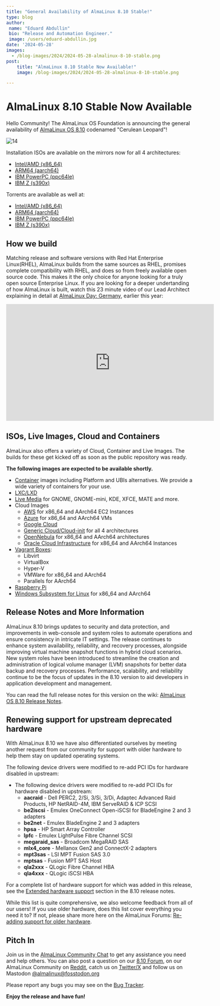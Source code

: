 ```yaml
---
title: "General Availability of AlmaLinux 8.10 Stable!"
type: blog
author:
 name: "Eduard Abdullin"
 bio: "Release and Automation Engineer."
 image: /users/eduard-abdullin.jpg
date: '2024-05-28'
images:
  - /blog-images/2024/2024-05-28-almalinux-8-10-stable.png
post:
    title: "AlmaLinux 8.10 Stable Now Available!"
    image: /blog-images/2024/2024-05-28-almalinux-8-10-stable.png

---
```


# AlmaLinux 8.10 Stable Now Available 

Hello Community! The AlmaLinux OS Foundation is announcing the general availability of [AlmaLinux OS 8.10](https://mirrors.almalinux.org/isos.html) codenamed "Cerulean Leopard"!

![14](https://hackmd.io/_uploads/B1ZxT6NXR.png)

Installation ISOs are available on the mirrors now for all 4 architectures:
* [Intel/AMD (x86_64)](https://mirrors.almalinux.org/isos/x86_64/8.10.html)
* [ARM64 (aarch64)](https://mirrors.almalinux.org/isos/aarch64/8.10.html)
* [IBM PowerPC (ppc64le)](https://mirrors.almalinux.org/isos/ppc64le/8.10.html)
* [IBM Z (s390x)](https://mirrors.almalinux.org/isos/s390x/8.10.html)

Torrents are available as well at:
* [Intel/AMD (x86_64)](https://repo.almalinux.org/almalinux/8.10/isos/x86_64/AlmaLinux-8.10-x86_64.torrent)
* [ARM64 (aarch64)](https://repo.almalinux.org/almalinux/8.10/isos/aarch64/AlmaLinux-8.10-aarch64.torrent)
* [IBM PowerPC (ppc64le)](https://repo.almalinux.org/almalinux/8.10/isos/ppc64le/AlmaLinux-8.10-ppc64le.torrent)
* [IBM Z (s390x)](https://repo.almalinux.org/almalinux/8.10/isos/s390x/AlmaLinux-8.10-s390x.torrent)

## How we build

Matching release and software versions with Red Hat Enterprise Linux(RHEL), AlmaLinux builds from the same sources as RHEL, promises complete compatibility with RHEL, and does so from freely available open source code. This makes it the only choice for anyone looking for a truly open source Enterprise Linux. If you are looking for a deeper undertanding of how AlmaLinux is built, watch this 23 minute video of our Lead Architect explaining in detail at [AlmaLinux Day: Germany](https://almalinux.org/almalinux-day-germany-2024/), earlier this year:

<iframe width="560" height="315" src="https://www.youtube.com/embed/aMvI5E9-LYI?si=8x_HvLo-aSIo5zpM" title="YouTube video player" frameborder="0" allow="accelerometer; autoplay; clipboard-write; encrypted-media; gyroscope; picture-in-picture; web-share" referrerpolicy="strict-origin-when-cross-origin" allowfullscreen></iframe>

## ISOs, Live Images, Cloud and Containers

AlmaLinux also offers a variety of Cloud, Container and Live Images. The builds for these get kicked off as soon as the public repository was ready. 

**The following images are expected to be available shortly.** 

* [Container](https://wiki.almalinux.org/containers/) images including Platform and UBIs alternatives. We provide a wide variety of containers for your use. 
* [LXC/LXD](https://images.linuxcontainers.org/images/almalinux/) 
* [Live Media](https://wiki.almalinux.org/LiveMedia.html) for GNOME, GNOME-mini, KDE, XFCE, MATE and more.
* Cloud Images 
    * [AWS](https://wiki.almalinux.org/cloud/AWS.html) for x86_64 and AArch64 EC2 Instances
    * [Azure](https://wiki.almalinux.org/cloud/Azure.html) for x86_64 and AArch64 VMs
    * [Google Cloud](https://wiki.almalinux.org/cloud/Google.html)
    * [Generic Cloud/Cloud-init](https://wiki.almalinux.org/cloud/Generic-cloud-on-local.html) for all 4 architectures
    * [OpenNebula](https://wiki.almalinux.org/cloud/OpenNebula.html) for x86_64 and AArch64 architectures
    * [Oracle Cloud Infrastructure](https://wiki.almalinux.org/cloud/OCI.html) for x86_64 and AArch64 Instances
* [Vagrant Boxes](https://app.vagrantup.com/almalinux):
    * Libvirt
    * VirtualBox
    * Hyper-V
    * VMWare for x86_64 and AArch64
    * Parallels for AArch64
* [Raspberry Pi](https://wiki.almalinux.org/documentation/raspberry-pi.html)
* [Windows Subsystem for Linux](https://wiki.almalinux.org/documentation/wsl.html) for x86_64 and AArch64

## Release Notes and More Information

AlmaLinux 8.10 brings updates to security and data protection, and improvements in web-console and system roles to automate operations and ensure consistency in intricate IT settings. The release continues to enhance system availability, reliability, and recovery processes, alongside improving virtual machine snapshot functions in hybrid cloud scenarios. New system roles have been introduced to streamline the creation and administration of logical volume manager (LVM) snapshots for better data backup and recovery processes. Performance, scalability, and reliability continue to be the focus of updates in the 8.10 version to aid developers in application development and management.

You can read the full release notes for this version on the wiki: [AlmaLinux OS 8.10 Release Notes](https://wiki.almalinux.org/release-notes/8.10.html).

## Renewing support for upstream deprecated hardware

With AlmaLinux 8.10 we have also differentiated ourselves by meeting another request from our community for support with older hardware to help them stay on updated operating systems.

The following device drivers were modified to re-add PCI IDs for hardware disabled in upstream:
* The following device drivers were modified to re-add PCI IDs for hardware disabled in upstream:
    * **aacraid** -  Dell PERC2, 2/Si, 3/Si, 3/Di, Adaptec Advanced Raid Products, HP NetRAID-4M, IBM ServeRAID & ICP SCSI 
    * **be2iscsi** - Emulex OneConnect Open-iSCSI for BladeEngine 2 and 3 adapters 
    * **be2net** - Emulex BladeEngine 2 and 3 adapters
    * **hpsa** - HP Smart Array Controller 
    * **lpfc** - Emulex LightPulse Fibre Channel SCSI 
    * **megaraid_sas** - Broadcom MegaRAID SAS 
    * **mlx4_core** - Mellanox Gen2 and ConnectX-2 adapters
    * **mpt3sas** - LSI MPT Fusion SAS 3.0 
    * **mptsas** - Fusion MPT SAS Host 
    * **qla2xxx** - QLogic Fibre Channel HBA 
    * **qla4xxx** - QLogic iSCSI HBA 

For a complete list of hardware support for which was added in this release, see the  [Extended hardware support](https://wiki.almalinux.org/release-notes/8.10.html#extended-hardware-support) section in the 8.10 release notes.
  
While this list is quite comprehensive, we also welcome feedback from all of our users! If you use older hardware, does this list cover everything you need it to? If not, please share more here on the AlmaLinux Forums: [Re-adding support for older hardware](https://forums.almalinux.org/t/re-adding-support-for-older-hardware/3851).

## Pitch In

Join us in the [AlmaLinux Community Chat](https://chat.almalinux.org) to get any assistance you need and help others. You can also post a question on our [8.10 Forum](https://forums.almalinux.org/c/devel/8-stable/36), on our AlmaLinux Community on [Reddit](https://reddit.com/r/almalinux), catch us on [Twitter/X](https://twitter.com/almalinux) and follow us on Mastodon [@almalinux@fosstodon.org](https://fosstodon.org/@almalinux)

Please report any bugs you may see on the [Bug Tracker](https://bugs.almalinux.org/). 

**Enjoy the release and have fun!**
